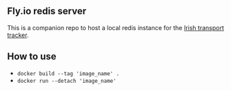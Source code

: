 ## Fly.io redis server

This is a companion repo to host a local redis instance for the [Irish transport tracker](https://github.com/david-abell/transit-tracker).

## How to use

- `docker build --tag 'image_name' .`
- `docker run --detach 'image_name'`

